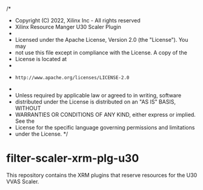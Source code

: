 /*       
 * Copyright (C) 2022, Xilinx Inc - All rights reserved
 * Xilinx Resource Manger U30 Scaler Plugin 
 *                                    
 * Licensed under the Apache License, Version 2.0 (the "License"). You may
 * not use this file except in compliance with the License. A copy of the
 * License is located at
 *
 *     http://www.apache.org/licenses/LICENSE-2.0
 *
 * Unless required by applicable law or agreed to in writing, software
 * distributed under the License is distributed on an "AS IS" BASIS, WITHOUT
 * WARRANTIES OR CONDITIONS OF ANY KIND, either express or implied. See the
 * License for the specific language governing permissions and limitations 
 * under the License.
 */
# filter-scaler-xrm-plg-u30
This repository contains the XRM plugins that reserve resources for the U30 VVAS Scaler.

